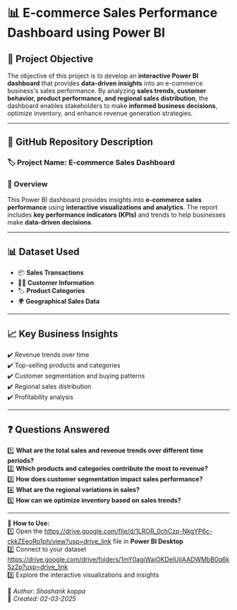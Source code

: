 # 📊 E-commerce Sales Performance Dashboard using Power BI  

## 🎯 Project Objective  
The objective of this project is to develop an **interactive Power BI dashboard** that provides **data-driven insights** into an e-commerce business's sales performance. By analyzing **sales trends, customer behavior, product performance, and regional sales distribution**, the dashboard enables stakeholders to make **informed business decisions**, optimize inventory, and enhance revenue generation strategies.  

---

## 📂 GitHub Repository Description  

### 🏷 Project Name: **E-commerce Sales Dashboard**  

### 📌 Overview  
This Power BI dashboard provides insights into **e-commerce sales performance** using **interactive visualizations and analytics**. The report includes **key performance indicators (KPIs)** and trends to help businesses make **data-driven decisions**.  

---

## 📊 Dataset Used  
- 📦 **Sales Transactions**  
- 🧑‍💼 **Customer Information**  
- 🏷 **Product Categories**  
- 🌍 **Geographical Sales Data**  

---

## 📈 Key Business Insights  
✔️ Revenue trends over time  
✔️ Top-selling products and categories  
✔️ Customer segmentation and buying patterns  
✔️ Regional sales distribution  
✔️ Profitability analysis  

---

## ❓ Questions Answered  
1️⃣ **What are the total sales and revenue trends over different time periods?**  
2️⃣ **Which products and categories contribute the most to revenue?**  
3️⃣ **How does customer segmentation impact sales performance?**  
4️⃣ **What are the regional variations in sales?**  
5️⃣ **How can we optimize inventory based on sales trends?**  

---

🚀 **How to Use:**  
1️⃣ Open the https://drive.google.com/file/d/1LROR_0chCzp-NkgYP6c-ckkZEeoRo1ph/view?usp=drive_link file in **Power BI Desktop**  
2️⃣ Connect to your dataset https://drive.google.com/drive/folders/1mY0agiWajOKDelUjIAADWMbB0q6kSz2p?usp=drive_link  
3️⃣ Explore the interactive visualizations and insights  
 

📌 _Author: Shashank koppa_  
📌 _Created: 02-03-2025_  
